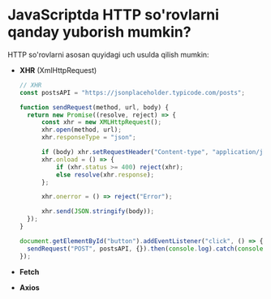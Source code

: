 # JavaScriptda HTTP so'rovlarni qanday yuborish mumkin?

HTTP so'rovlarni asosan quyidagi uch usulda qilish mumkin:

- **XHR** (XmlHttpRequest)

  ```javascript
  // XHR
  const postsAPI = "https://jsonplaceholder.typicode.com/posts";

  function sendRequest(method, url, body) {
  	return new Promise((resolve, reject) => {
  		const xhr = new XMLHttpRequest();
  		xhr.open(method, url);
  		xhr.responseType = "json";

  		if (body) xhr.setRequestHeader("Content-type", "application/json");
  		xhr.onload = () => {
  			if (xhr.status >= 400) reject(xhr);
  			else resolve(xhr.response);
  		};

  		xhr.onerror = () => reject("Error");

  		xhr.send(JSON.stringify(body));
  	});
  }

  document.getElementById("button").addEventListener("click", () => {
  	sendRequest("POST", postsAPI, {}).then(console.log).catch(console.log);
  });
  ```

- **Fetch**
- **Axios**
